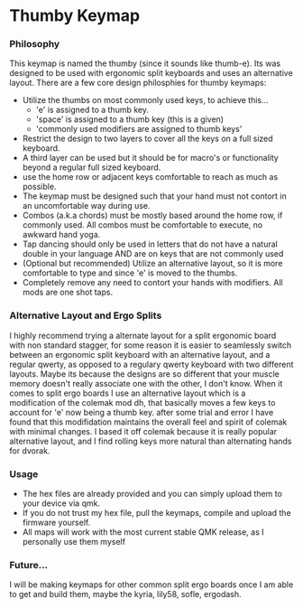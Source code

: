 # Thumby Keymap

### Philosophy
This keymap is named the thumby (since it sounds like thumb-e). Its was designed to be used with ergonomic split keyboards and uses an alternative layout. There are a few core design philosphies for thumby keymaps:
- Utilize the thumbs on most commonly used keys, to achieve this...
  - 'e' is assigned to a thumb key.
  - 'space' is assigned to a thumb key (this is a given)
  - 'commonly used modifiers are assigned to thumb keys'
- Restrict the design to two layers to cover all the keys on a full sized keyboard. 
- A third layer can be used but it should be for macro's or functionality beyond a regular full sized keyboard.
- use the home row or adjacent keys comfortable to reach as much as possible. 
- The keymap must be designed such that your hand must not contort in an uncomfortable way during use.
- Combos (a.k.a chords) must be mostly based around the home row, if commonly used. All combos must be comfortable to execute, no awkward hand yoga.
- Tap dancing should only be used in letters that do not have a natural double in your language AND are on keys that are not commonly used
- (Optional but recommended) Utilize an alternative layout, so it is more comfortable to type and since 'e' is moved to the thumbs.
- Completely remove any need to contort your hands with modifiers. All mods are one shot taps.

### Alternative Layout and Ergo Splits
I highly recommend trying a alternate layout for a split ergonomic board with non standard stagger, for some reason it is easier to seamlessly switch between an ergonomic split keyboard with an alternative layout, and a regular qwerty, as opposed to a regulary qwerty keyboard with two different layouts. Maybe its because the designs are so different that your muscle memory doesn't really associate one with the other, I don't know. When it comes to split ergo boards I use an alternative layout which is a modification of the colemak mod dh, that basically moves a few keys to account for 'e' now being a thumb key. after some trial and error I have found that this modifidation maintains the overall feel and spirit of colemak with minimal changes. I based it off colemak because it is really popular alternative layout, and I find rolling keys more natural than alternating hands for dvorak.

### Usage
- The hex files are already provided and you can simply upload them to your device via qmk.
- If you do not trust my hex file, pull the keymaps, compile and upload the firmware yourself.
- All maps will work with the most current stable QMK release, as I personally use them myself

### Future...
I will be making keymaps for other common split ergo boards once I am able to get and build them, maybe the kyria, lily58, sofle, ergodash.
